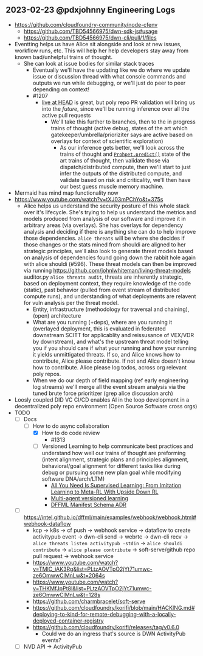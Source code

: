 ## 2023-02-23 @pdxjohnny Engineering Logs

- https://github.com/cloudfoundry-community/node-cfenv
  - https://github.com/TBD54566975/dwn-sdk-js#usage
  - https://github.com/TBD54566975/dwn-cli/pull/1/files
- Eventting helps us have Alice sit alongside and look at new issues, workflow runs, etc. This will help her help developers stay away from known bad/unhelpful trains of thought.
  - She can look at issue bodies for similar stack traces
    - Eventually we'll have the updating like we do where we update issue or discussion thread with what console commands and outputs we run while debugging, or we'll just do peer to peer depending on context!
    - #1207
      - [live at HEAD](https://abseil.io/about/releases) is great, but poly repo PR validation will bring us into the *future*, since we'll be running inference over all the active pull requests
        - We'll take this further to branches, then to the in progress trains of thought (active debug, states of the art which gatekeeper/umbrella/prioriziter says are active based on overlays for context of scientific exploration)
          - As our inference gets better, we'll look across the trains of thought and [`Prohpet.predict()`]() state of the art trains of thought, then validate those via dispatch/distributed compute, then we'll start to just infer the outputs of the distributed compute, and validate based on risk and criticality, we'll then have our best guess muscle memory machine.
- Mermaid has mind map functionality now
- https://www.youtube.com/watch?v=tXJ03mPChYo&t=375s
  - Alice helps us understand the security posture of this whole stack over it's lifecycle. She's trying to help us understand the metrics and models produced from analysis of our software and improve it in arbitrary areas (via overlays). She has overlays for dependency analysis and deciding if there is anything she can do to help improve those dependencies. `alice threats` will be where she decides if those changes or the stats mined from shouldi are aligned to her strategic principles, we'll also look to generate threat models based on analysis of dependencies found going down the rabbit hole again with alice shouldi (#596). These threat models can then be improved via running https://github.com/johnlwhiteman/living-threat-models auditor.py `alice threats audit`, threats are inherently strategic, based on deployment context, they require knowledge of the code (static), past behavior (pulled from event stream of distributed compute runs), and understanding of what deployments are relavent for vuln analysis per the threat model.
    - Entity, infrastructure (methodology for traversal and chaining), (open) architecture
    - What are you running (+deps), where are you running it (overlayed deployment, this is evaluated in federated downstream SCITT for applicablity and reissusance of VEX/VDR by downstream), and what's the upstream threat model telling you if you should care if what your running and how your running it yields unmittigated threats. If so, and Alice knows how to contribute, Alice please contribute. If not and Alice doesn't know how to contribute. Alice please log todos, across org relevant poly repos.
    - When we do our depth of field mapping (ref early engineering log streams) we'll merge all the event stream analysis via the tuned brute force prioritizer (grep alice discussion arch)
- Loosly coupled DID VC CI/CD enables AI in the loop development in a decentralized poly repo environment (Open Source Software cross orgs)
- TODO
  - [ ] Docs
    - [ ] How to do async collaboration
      - [x] How to do code review
        - #1313
      - [ ] Versioned Learning to help communicate best practices and understand how well our trains of thought are preforming (intent alignment, strategic plans and principles alignment, behavioral/goal alignment for different tasks like during debug or pursuing some new plan goal while modifying software DNA/arch/LTM)
        - [All You Need Is Supervised Learning: From Imitation Learning to Meta-RL With Upside Down RL](https://arxiv.org/abs/2202.11960)
        - [Multi-agent versioned learning](https://github.com/jetnew/SlimeRL)
        - [DFFML Manifest Schema ADR](https://github.com/intel/dffml/blob/main/docs/arch/0010-Schema.rst)
  - [ ] https://intel.github.io/dffml/main/examples/webhook/webhook.html#webhook-dataflow
    - kcp -> k8s -> cf push -> webhook service -> dataflow to create activitypub event -> dwn-cli send -> webrtc -> dwn-cli recv -> `alice threats listen activitypub -stdin` -> `alice shouldi contribute` -> `alice please contribute` -> soft-serve/github repo pull request -> webhook service
    - https://www.youtube.com/watch?v=TMlC_iAK3Rg&list=PLtzAOVTpO2jYt71umwc-ze6OmwwCIMnLw&t=2064s
    - https://www.youtube.com/watch?v=THKMfJpPt8I&list=PLtzAOVTpO2jYt71umwc-ze6OmwwCIMnLw&t=128s
    - https://github.com/charmbracelet/soft-serve
    - https://github.com/cloudfoundry/korifi/blob/main/HACKING.md#deploying-to-kind-for-remote-debugging-with-a-locally-deployed-container-registry
    - https://github.com/cloudfoundry/korifi/releases/tag/v0.6.0
      - Could we do an ingress that's source is DWN ActivityPub events?
  - [ ] NVD API -> ActivityPub